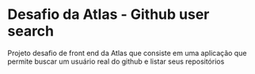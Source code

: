 # Desafio da Atlas - Github user search

Projeto desafio de front end da Atlas que consiste em uma aplicação que permite buscar um usuário real do github e listar seus repositórios
